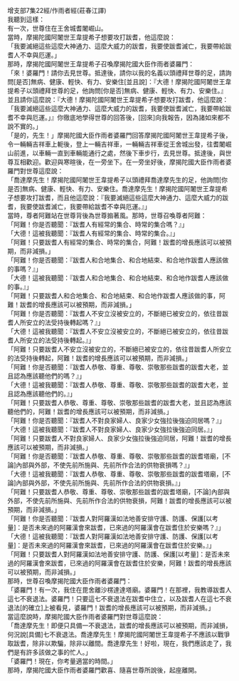 增支部7集22經/作雨者經(莊春江譯)  
我聽到這樣：  
有一次，世尊住在王舍城耆闍崛山。  
當時，摩揭陀國阿闍世王韋提希子想要攻打跋耆，他這麼說：  
「我要滅絕這些這麼大神通力、這麼大威力的跋耆，我要使跋耆滅亡，我要帶給跋耆人不幸與厄運。」  
那時，摩揭陀國阿闍世王韋提希子召喚摩揭陀國大臣作雨者婆羅門：  
「來！婆羅門！請你去見世尊。抵達後，請你以我的名義以頭禮拜世尊的足，請詢問[是否]無病、健康、輕快、有力、安樂住[並且說]：『大德！摩揭陀國阿闍世王韋提希子以頭禮拜世尊的足，他詢問[你是否]無病、健康、輕快、有力、安樂住。』並且請你這麼說：『大德！摩揭陀國阿闍世王韋提希子想要攻打跋耆，他這麼說：「我要滅絕這些這麼大神通力、這麼大威力的跋耆，我要使跋耆滅亡，我要帶給跋耆不幸與厄運。」』你徹底地學得世尊的回答後，[回來]向我報告，因為諸如來都不說不實的。」  
「是的，先生！」摩揭陀國大臣作雨者婆羅門回答摩揭陀國阿闍世王韋提希子後，令一輛輛吉祥車上軛後，登上一輛吉祥車，一輛輛吉祥車從王舍城出發，往耆闍崛山前進，以車輛一直到車輛能通行之處，然後下車步行，去見世尊。抵達後，與世尊互相歡迎。歡迎與寒暄後，在一旁坐下。在一旁坐好後，摩揭陀國大臣作雨者婆羅門對世尊這麼說：  
「喬達摩先生！摩揭陀國阿闍世王韋提希子以頭禮拜喬達摩先生的足，他詢問[你是否]無病、健康、輕快、有力、安樂住。喬達摩先生！摩揭陀國阿闍世王韋提希子想要攻打跋耆，而且他這麼說：『我要滅絕這些這麼大神通力、這麼大威力的跋耆，我要使跋耆滅亡，我要帶給跋耆不幸與厄運。』」  
當時，尊者阿難站在世尊背後為世尊搧著風。那時，世尊召喚尊者阿難：  
「阿難！你是否聽聞：『跋耆人有經常的集合、時常的集合嗎？』」  
「大德！這被我聽聞：『跋耆人有經常的集合、時常的集合。』」  
「阿難！只要跋耆人有經常的集合、時常的集合，阿難！跋耆的增長應該可以被預期，而非減損。」  
「阿難！你是否聽聞：『跋耆人和合地集合、和合地結束、和合地作跋耆人應該做的事嗎？』」  
「大德！這被我聽聞：『跋耆人和合地集合、和合地結束、和合地作跋耆人應該做的事。』」  
「阿難！只要跋耆人和合地集合、和合地結束、和合地作跋耆人應該做的事，阿難！跋耆的增長應該可以被預期，而非減損。」  
「阿難！你是否聽聞：『跋耆人不安立沒被安立的，不斷絕已被安立的，依往昔跋耆人所安立的法受持後轉起嗎？』」  
「大德！這被我聽聞：『跋耆人不安立沒被安立的，不斷絕已被安立的，依往昔跋耆人所安立的法受持後轉起。』」  
「阿難！只要跋耆人不安立沒被安立的，不斷絕已被安立的，依往昔跋耆人所安立的法受持後轉起，阿難！跋耆的增長應該可以被預期，而非減損。」  
「阿難！你是否聽聞：『跋耆人恭敬、尊重、尊敬、崇敬那些跋耆的跋耆大老，並且認為應該聽他們的嗎？』」  
「大德！這被我聽聞：『跋耆人恭敬、尊重、尊敬、崇敬那些跋耆的跋耆大老，並且認為應該聽他們的。』」  
「阿難！只要跋耆人恭敬、尊重、尊敬、崇敬那些跋耆的跋耆大老，並且認為應該聽他們的，阿難！跋耆的增長應該可以被預期，而非減損。」  
「阿難！你是否聽聞：『跋耆人不對良家婦人、良家少女強拉後強迫同居嗎？』」  
「大德！這被我聽聞：『跋耆人不對良家婦人、良家少女強拉後強迫同居。』」  
「阿難！只要跋耆人不對良家婦人、良家少女強拉後強迫同居，阿難！跋耆的增長應該可以被預期，而非減損。」  
「阿難！你是否聽聞：『跋耆人恭敬、尊重、尊敬、崇敬那些跋耆的跋耆塔廟，[不論]內部與外部，不使先前所施與、先前所作合法的供物衰損嗎？』」  
「大德！這被我聽聞：『跋耆人恭敬、尊重、尊敬、崇敬那些跋耆的跋耆塔廟，[不論]內部與外部，不使先前所施與、先前所作合法的供物衰損。』」  
「阿難！只要跋耆人恭敬、尊重、尊敬、崇敬那些跋耆的跋耆塔廟，[不論]內部與外部，不使先前所施與、先前所作合法的供物衰損，阿難！跋耆的增長應該可以被預期，而非減損。」  
「阿難！你是否聽聞：『跋耆人對阿羅漢如法地善安排守護、防護、保護[以考量]：是否未來過的阿羅漢會來跋耆，已來過的阿羅漢會在跋耆住於安樂嗎？』」  
「大德！這被我聽聞：『跋耆人對阿羅漢如法地善安排守護、防護、保護[以考量]：是否未來過的阿羅漢會來跋耆，已來過的阿羅漢會在跋耆住於安樂。』」  
「阿難！只要跋耆人對阿羅漢如法地善安排守護、防護、保護[以考量]：是否未來過的阿羅漢會來跋耆，已來過的阿羅漢會在跋耆住於安樂，阿難！跋耆的增長應該可以被預期，而非減損。」  
那時，世尊召喚摩揭陀國大臣作雨者婆羅門：  
「婆羅門！有一次，我住在毘舍離沙楞達達塔廟。婆羅門！在那裡，我教導跋耆人這七不衰退法。婆羅門！只要這七不衰退法在跋耆中住立，以及跋耆人在這七不衰退法[的確立]上被看見，婆羅門！跋耆的增長應該可以被預期，而非減損。」  
當這麼說時，摩揭陀國大臣作雨者婆羅門對世尊這麼說：  
「喬達摩先生！即便只具備一不衰退法，跋耆的增長應該可以被預期，而非減損，何況說[具備]七不衰退法。喬達摩先生！摩揭陀國阿闍世王韋提希子不應該以戰爭取跋耆，除非以欺騙，除非以離間。喬達摩先生！好啦，現在，我們應該走了，我們是有許多該做之事的忙人。」  
「婆羅門！現在，你考量適當的時間。」  
那時，摩揭陀國大臣作雨者婆羅門歡喜、隨喜世尊所說後，起座離開。  
  
  
